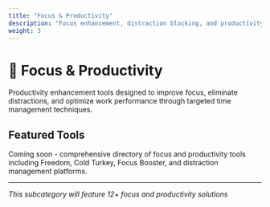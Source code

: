 ```yaml
---
title: "Focus & Productivity"
description: "Focus enhancement, distraction blocking, and productivity optimization"
weight: 3
---
```


# 🎯 Focus & Productivity

Productivity enhancement tools designed to improve focus, eliminate distractions, and optimize work performance through targeted time management techniques.

## Featured Tools

Coming soon - comprehensive directory of focus and productivity tools including Freedom, Cold Turkey, Focus Booster, and distraction management platforms.

---

*This subcategory will feature 12+ focus and productivity solutions*